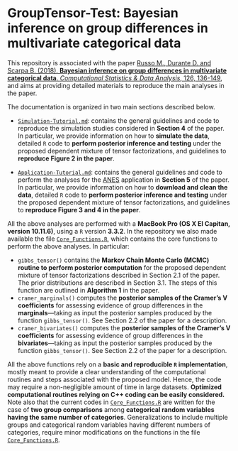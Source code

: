 # GroupTensor-Test: Bayesian inference on group differences in multivariate categorical data


This repository is associated with the paper [Russo M., Durante D. and Scarpa B. (2018). **Bayesian inference on group differences in multivariate categorical data**. *Computational Statistics & Data Analysis*, 126, 136-149](https://doi.org/10.1016/j.csda.2018.04.010), and aims at providing detailed materials to reproduce the main analyses in the paper. 

The documentation is organized in two main sections described below.  

- [`Simulation-Tutorial.md`](https://github.com/danieledurante/GroupTensor-Test/blob/master/Simulation-Tutorial.md): contains the general guidelines and code to reproduce the simulation studies considered in **Section 4** of the paper. In particular, we provide information on how to **simulate the data**, detailed `R` code to **perform posterior inference and testing** under the proposed dependent mixture of tensor factorizations, and guidelines to **reproduce Figure 2 in the paper**.


- [`Application-Tutorial.md`](https://github.com/danieledurante/GroupTensor-Test/blob/master/Application-Tutorial.md): contains the general guidelines and code to perform the analyses for the [ANES](http://electionstudies.org/studypages/anes_timeseries_2016/anes_timeseries_2016.htm) application in **Section 5** of the paper. In particular, we provide information on how to **download and clean the data**, detailed `R` code to **perform posterior inference and testing** under the proposed dependent mixture of tensor factorizations, and guidelines to **reproduce Figure 3 and 4 in the paper**.


All the above analyses are performed with a **MacBook Pro (OS X El Capitan, version 10.11.6)**, using a `R` version **3.3.2**. In the repository we also made available the file [`Core_Functions.R`](https://github.com/danieledurante/GroupTensor-Test/blob/master/Core_Functions.R), which contains the core functions to perform the above analyses. In particular:

- `gibbs_tensor()` contains the **Markov Chain Monte Carlo (MCMC) routine to perform posterior computation** for the proposed dependent mixture of tensor factorizations described in Section 2.1 of the paper. The prior distributions are described in Section 3.1. The steps of this function are outlined in **Algorithm 1** in the paper.
- `cramer_marginals()` computes the **posterior samples of the Cramer’s V coefficients** for assessing evidence of group differences in the **marginals**—taking as input the posterior samples produced by the function `gibbs_tensor()`. See Section 2.2 of the paper for a description. 
- `cramer_bivariates()` computes the **posterior samples of the Cramer’s V coefficients** for assessing evidence of group differences in the **bivariates**—taking as input the posterior samples produced by the function `gibbs_tensor()`. See Section 2.2 of the paper for a description. 

All the above functions rely on a **basic and reproducible `R` implementation**, mostly meant to provide a clear understanding of the computational routines and steps associated with the proposed model. Hence, the code may require a non-negligible amount of time in large datasets. **Optimized computational routines relying on C++ coding can be easily considered.** Note also that the current codes in [`Core_Functions.R`](https://github.com/danieledurante/GroupTensor-Test/blob/master/Core_Functions.R) are written for the case of **two group comparisons** among **categorical random variables having the same number of categories**. Generalizations to include multiple groups and categorical random variables having different numbers of categories, require minor modifications on the functions in the file [`Core_Functions.R`](https://github.com/danieledurante/GroupTensor-Test/blob/master/Core_Functions.R).
